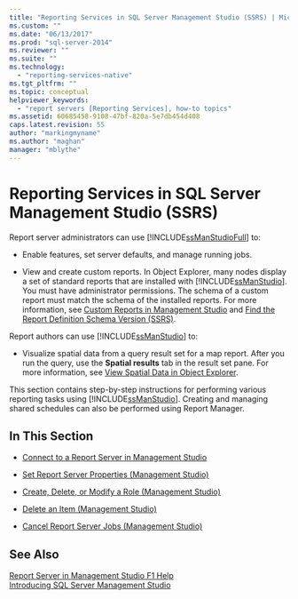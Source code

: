 ```yaml
---
title: "Reporting Services in SQL Server Management Studio (SSRS) | Microsoft Docs"
ms.custom: ""
ms.date: "06/13/2017"
ms.prod: "sql-server-2014"
ms.reviewer: ""
ms.suite: ""
ms.technology: 
  - "reporting-services-native"
ms.tgt_pltfrm: ""
ms.topic: conceptual
helpviewer_keywords: 
  - "report servers [Reporting Services], how-to topics"
ms.assetid: 60685458-9108-47bf-820a-5e7db454d408
caps.latest.revision: 55
author: "markingmyname"
ms.author: "maghan"
manager: "mblythe"
---
```

# Reporting Services in SQL Server Management Studio (SSRS)
  Report server administrators can use [!INCLUDE[ssManStudioFull](../../includes/ssmanstudiofull-md.md)] to:  
  
-   Enable features, set server defaults, and manage running jobs.  
  
-   View and create custom reports. In Object Explorer, many nodes display a set of standard reports that are installed with [!INCLUDE[ssManStudio](../../includes/ssmanstudio-md.md)]. You must have administrator permissions. The schema of a custom report must match the schema of the installed reports. For more information, see [Custom Reports in Management Studio](../../ssms/object/custom-reports-in-management-studio.md) and [Find the Report Definition Schema Version &#40;SSRS&#41;](../reports/find-the-report-definition-schema-version-ssrs.md).  
  
 Report authors can use [!INCLUDE[ssManStudio](../../includes/ssmanstudio-md.md)] to:  
  
-   Visualize spatial data from a query result set for a map report. After you run the query, use the **Spatial results** tab in the result set pane. For more information, see [View Spatial Data in Object Explorer](../../relational-databases/scripting/view-spatial-data-in-object-explorer.md).  
  
 This section contains step-by-step instructions for performing various reporting tasks using [!INCLUDE[ssManStudio](../../includes/ssmanstudio-md.md)]. Creating and managing shared schedules can also be performed using Report Manager.  
  
## In This Section  
  
-   [Connect to a Report Server in Management Studio](connect-to-a-report-server-in-management-studio.md)  
  
-   [Set Report Server Properties &#40;Management Studio&#41;](set-report-server-properties-management-studio.md)  
  
-   [Create, Delete, or Modify a Role &#40;Management Studio&#41;](../security/role-definitions-create-delete-or-modify.md)  
  
-   [Delete an Item &#40;Management Studio&#41;](delete-an-item-management-studio.md)  
  
-   [Cancel Report Server Jobs &#40;Management Studio&#41;](cancel-report-server-jobs-management-studio.md)  
  
## See Also  
 [Report Server in Management Studio F1 Help](report-server-in-management-studio-f1-help.md)   
 [Introducing SQL Server Management Studio](../../ssms/sql-server-management-studio-ssms.md)  
  
  